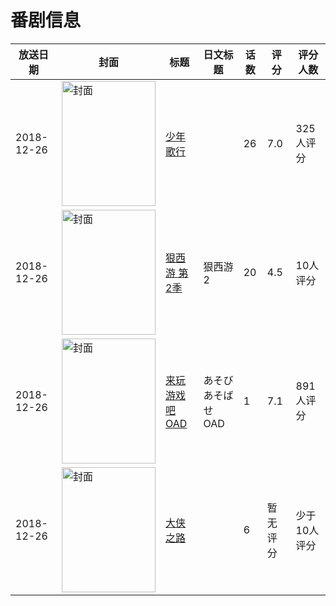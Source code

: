 # 番剧信息

|放送日期|封面|标题|日文标题|话数|评分|评分人数|
|---|---|---|---|---|---|---|
|2018-12-26|<img src="//lain.bgm.tv/pic/cover/c/04/c7/240738_sBNmf.jpg" alt="封面" style="width:150px;height:200px;object-fit:cover;">|[少年歌行](https://bangumi.tv/subject/240738)||26|7.0|325人评分|
|2018-12-26|<img src="//lain.bgm.tv/pic/cover/c/cb/a9/249240_H8epj.jpg" alt="封面" style="width:150px;height:200px;object-fit:cover;">|[狠西游 第2季](https://bangumi.tv/subject/249240)|狠西游2|20|4.5|10人评分|
|2018-12-26|<img src="//lain.bgm.tv/pic/cover/c/d3/c4/253650_iKBam.jpg" alt="封面" style="width:150px;height:200px;object-fit:cover;">|[来玩游戏吧 OAD](https://bangumi.tv/subject/253650)|あそびあそばせ OAD|1|7.1|891人评分|
|2018-12-26|<img src="//lain.bgm.tv/pic/cover/c/8d/87/271174_d8d5E.jpg" alt="封面" style="width:150px;height:200px;object-fit:cover;">|[大侠之路](https://bangumi.tv/subject/271174)||6|暂无评分|少于10人评分|
